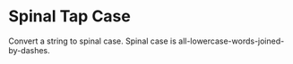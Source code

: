 # Spinal Tap Case

Convert a string to spinal case. Spinal case is all-lowercase-words-joined-by-dashes.
